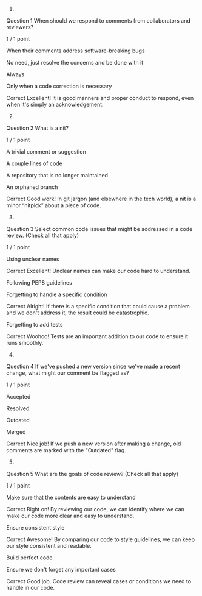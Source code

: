 1.
Question 1
When should we respond to comments from collaborators and reviewers?

1 / 1 point

When their comments address software-breaking bugs


No need, just resolve the concerns and be done with it


Always


Only when a code correction is necessary

Correct
Excellent! It is good manners and proper conduct to respond, even when it's simply an acknowledgement.

2.
Question 2
What is a nit?

1 / 1 point

A trivial comment or suggestion


A couple lines of code


A repository that is no longer maintained


An orphaned branch

Correct
Good work! In git jargon (and elsewhere in the tech world), a nit is a minor “nitpick” about a piece of code.

3.
Question 3
Select common code issues that might be addressed in a code review. (Check all that apply)

1 / 1 point

Using unclear names

Correct
Excellent! Unclear names can make our code hard to understand.


Following PEP8 guidelines


Forgetting to handle a specific condition

Correct
Alright! If there is a specific condition that could cause a problem and we don't address it, the result could be catastrophic.


Forgetting to add tests

Correct
Woohoo! Tests are an important addition to our code to ensure it runs smoothly.

4.
Question 4
If we've pushed a new version since we've made a recent change, what might our comment be flagged as?

1 / 1 point

Accepted


Resolved


Outdated


Merged

Correct
Nice job! If we push a new version after making a change, old comments are marked with the "Outdated" flag.

5.
Question 5
What are the goals of code review? (Check all that apply)

1 / 1 point

Make sure that the contents are easy to understand

Correct
Right on! By reviewing our code, we can identify where we can make our code more clear and easy to understand.


Ensure consistent style

Correct
Awesome! By comparing our code to style guidelines, we can keep our style consistent and readable.


Build perfect code


Ensure we don't forget any important cases

Correct
Good job. Code review can reveal cases or conditions we need to handle in our code.